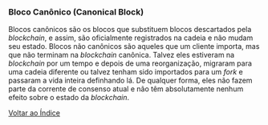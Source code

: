### Bloco Canônico (Canonical Block)

Blocos canônicos são os blocos que substituem blocos descartados pela _blockchain_, e assim, são oficialmente registrados na cadeia e não mudam seu estado. Blocos não canônicos são aqueles que um cliente importa, mas que não terminam na _blockchain_ canônica. Talvez eles estiveram na _blockchain_ por um tempo e depois de uma reorganização, migraram para uma cadeia diferente ou talvez tenham sido importados para um _fork_ e passaram a vida inteira definhando lá. De qualquer forma, eles não fazem parte da corrente de consenso atual e não têm absolutamente nenhum efeito sobre o estado da _blockchain_.

[Voltar ao Índice](../)